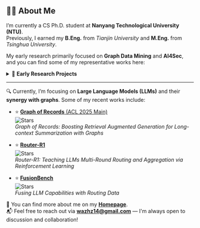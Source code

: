 ## 👨‍💻 About Me

I’m currently a CS Ph.D. student at **Nanyang Technological University (NTU)**.  
Previously, I earned my **B.Eng.** from *Tianjin University* and **M.Eng.** from *Tsinghua University*.  

My early research primarily focused on **Graph Data Mining** and **AI4Sec**, and you can find some of my representative works here:

<details>
<summary>📂 <strong>Early Research Projects</strong></summary>

<br>

- ⭐️ [**TFE-GNN** (WWW 2023)](https://github.com/ViktorAxelsen/TFE-GNN)  
  ![Stars](https://img.shields.io/github/stars/ViktorAxelsen/TFE-GNN?style=social)  
  *TFE-GNN: A Temporal Fusion Encoder Using Graph Neural Networks for Fine-grained Encrypted Traffic Classification*

- ⭐️ [**TGSL** (CIKM 2023)](https://github.com/ViktorAxelsen/TGSL)  
  ![Stars](https://img.shields.io/github/stars/ViktorAxelsen/TGSL?style=social)  
  *Time-aware Graph Structure Learning via Sequence Prediction on Temporal Graphs*

- ⭐️ [**MH-Net** (AAAI 2025)](https://github.com/ViktorAxelsen/MH-Net)  
  ![Stars](https://img.shields.io/github/stars/ViktorAxelsen/MH-Net?style=social)  
  *Revolutionizing Encrypted Traffic Classification with MH-Net: A Multi-View Heterogeneous Graph Model*

</details>

---

🔍 Currently, I’m focusing on **Large Language Models (LLMs)** and their **synergy with graphs**. Some of my recent works include:

- ⭐️ [**Graph of Records** (ACL 2025 Main)](https://github.com/ulab-uiuc/GoR)  
  ![Stars](https://img.shields.io/github/stars/ulab-uiuc/GoR?style=social)  
  *Graph of Records: Boosting Retrieval Augmented Generation for Long-context Summarization with Graphs*

- ⭐️ [**Router-R1**](https://github.com/ulab-uiuc/Router-R1)  
  ![Stars](https://img.shields.io/github/stars/ulab-uiuc/Router-R1?style=social)  
  *Router-R1: Teaching LLMs Multi-Round Routing and Aggregation via Reinforcement Learning*

- ⭐️ [**FusionBench**](https://github.com/ulab-uiuc/FusionFactory)  
  ![Stars](https://img.shields.io/github/stars/ulab-uiuc/FusionFactory?style=social)  
  *Fusing LLM Capabilities with Routing Data*


🔗 You can find more about me on my [**Homepage**](https://viktoraxelsen.github.io/).  
📬 Feel free to reach out via **wazhz14@gmail.com** — I'm always open to discussion and collaboration!


<!--
**ViktorAxelsen/ViktorAxelsen** is a ✨ _special_ ✨ repository because its `README.md` (this file) appears on your GitHub profile.

Here are some ideas to get you started:

- 🔭 I’m currently working on ...
- 🌱 I’m currently learning ...
- 👯 I’m looking to collaborate on ...
- 🤔 I’m looking for help with ...
- 💬 Ask me about ...
- 📫 How to reach me: ...
- 😄 Pronouns: ...
- ⚡ Fun fact: ...

![ViktorAxelsen's GitHub Stats](https://github-readme-stats.vercel.app/api?username=ViktorAxelsen&show_icons=true&bg_color=F4F4F4,E8ECF1,DDE5ED&title_color=2C3E50&text_color=4F5D75&icon_color=007ACC&hide_border=true)


-->
